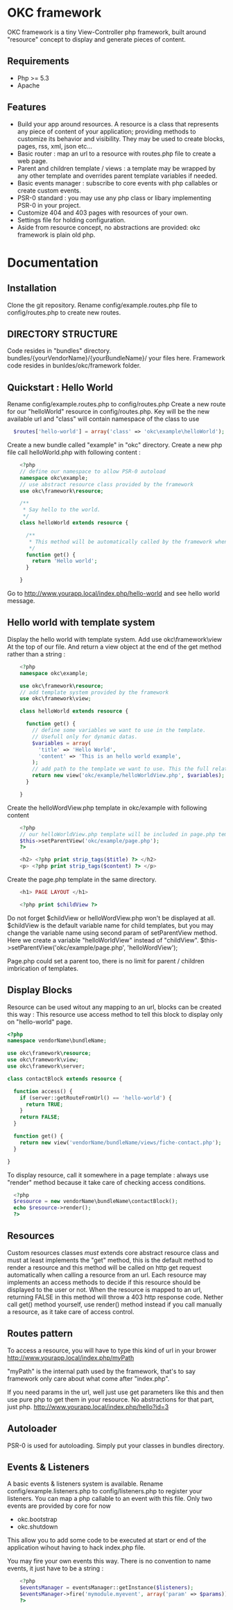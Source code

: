 OKC framework
==============

OKC framework is a tiny View-Controller php framework, built around "resource" concept to display and generate pieces of content.

Requirements
------------
* Php >= 5.3
* Apache

Features
---------
* Build your app around resources. A resource is a class that represents any piece of content of your application; providing methods to customize its behavior and visibility. They may be used to create blocks, pages, rss, xml, json etc...
* Basic router : map an url to a resource with routes.php file to create a web page. 
* Parent and children template / views : a template may be wrapped by any other template and overrides parent template variables if needed.
* Basic events manager : subscribe to core events with php callables or create custom events.
* PSR-0 standard : you may use any php class or libary implementing PSR-0 in your project.
* Customize 404 and 403 pages with resources of your own.
* Settings file for holding configuration.
* Aside from resource concept, no abstractions are provided: okc framework is plain old php.

Documentation
==============

Installation
-------------

Clone the git repository.
Rename config/example.routes.php file to config/routes.php to create new routes.

DIRECTORY STRUCTURE
-------------------

Code resides in "bundles" directory. 
bundles/{yourVendorName}/{yourBundleName}/ your files here.
Framework code resides in bunldes/okc/framework folder.

Quickstart : Hello World
------------------------

Rename config/example.routes.php to config/routes.php
Create a new route for our "helloWorld" resource in config/routes.php. Key will be the new available url and "class" will contain namespace of the class to use

```php
  $routes['hello-world'] = array('class' => 'okc\example\helloWorld');
```

Create a new bundle called "example" in "okc" directory.
Create a new php file call helloWorld.php with following content :

```php
    <?php
    // define our namespace to allow PSR-0 autoload
    namespace okc\example;
    // use abstract resource class provided by the framework
    use okc\framework\resource;

    /**
     * Say hello to the world.
     */
    class helloWorld extends resource {

      /**
       * This method will be automatically called by the framework when visiting "hello-world" url.
       */
      function get() {
        return 'Hello world';
      }

    }
```

Go to http://www.yourapp.local/index.php/hello-world and see hello world message.


Hello world with template system
--------------------------------

Display the hello world with template system. Add
    use okc\framework\view
At the top of our file. And return a view object at the end of the get method rather than a string :

```php
    <?php
    namespace okc\example;

    use okc\framework\resource;
    // add template system provided by the framework
    use okc\framework\view;

    class helloWorld extends resource {

      function get() {
        // define some variables we want to use in the template.
        // Usefull only for dynamic datas.
        $variables = array(
          'title' => 'Hello World',
          'content' => 'This is an hello world example',
        );
        // add path to the template we want to use. This the full relative path.
        return new view('okc/example/helloWorldView.php', $variables);
      }

    }
```

Create the helloWordView.php template in okc/example with following content

```php
    <?php
    // our helloWorldView.php template will be included in page.php template adding this line :
    $this->setParentView('okc/example/page.php');
    ?>

    <h2> <?php print strip_tags($title) ?> </h2>
    <p> <?php print strip_tags($content) ?> </p>
```
Create the page.php template in the same directory.

```php
    <h1> PAGE LAYOUT </h1>

    <?php print $childView ?>
```

Do not forget $childView or helloWordView.php won't be displayed at all.
$childView is the default variable name for child templates, but you may change the variable name using second param of setParentView method. Here we create a variable "helloWorldView" instead of "childView".
    $this->setParentView('okc/example/page.php', 'helloWordView');

Page.php could set a parent too, there is no limit for parent / children imbrication of templates.

Display Blocks
--------------

Resource can be used witout any mapping to an url, blocks can be created this way :
This resource use access method to tell this block to display only on "hello-world" page.

```php
<?php
namespace vendorName\bundleName;

use okc\framework\resource;
use okc\framework\view;
use okc\framework\server;

class contactBlock extends resource {

  function access() {
    if (server::getRouteFromUrl() == 'hello-world') {
      return TRUE;
    }
    return FALSE;
  }

  function get() {
    return new view('vendorName/bundleName/views/fiche-contact.php');
  }

}
```

To display resource, call it somewhere in a page template :
always use "render" method because it take care of checking access conditions.

```php
  <?php 
  $resource = new vendorName\bundleName\contactBlock(); 
  echo $resource->render();
  ?>
```

Resources
---------

Custom resources classes *must* extends core abstract resource class and must at least implements the "get" method,
this is the default method to render a resource and this method will be called on http get request automatically when calling a resource from an url.
Each resource may implements an access methods to decide if this resource should be displayed to the user or not. When the resource is mapped to an url, returning FALSE in this method will throw a 403 http response code.
Nether call get() method yourself, use render() method instead if you call manually a resource, as it take care of access control.

Routes pattern
------

To access a resource, you will have to type this kind of url in your brower
http://www.yourapp.local/index.php/myPath

"myPath" is the internal path used by the framework, that's to say framework only care about what come after "index.php".

If you need params in the url, well just use get parameters like this and then use pure php to get them in your resource. No abstractions for that part, just php.
http://www.yourapp.local/index.php/hello?id=3

Autoloader
------------

PSR-0 is used for autoloading. Simply put your classes in bundles directory.

Events & Listeners
---------

A basic events & listeners system is available. Rename config/example.listeners.php to config/listeners.php to register your listeners.
You can map a php callable to an event with this file. Only two events are provided by core for now
* okc.bootstrap
* okc.shutdown

This allow you to add some code to be executed at start or end of the application wihout having to hack index.php file.

You may fire your own events this way. There is no convention to name events, it just have to be a string :

```php
    <?php
    $eventsManager = eventsManager::getInstance($listeners);
    $eventsManager->fire('mymodule.myevent', array('param' => $params));
    ?>
```
